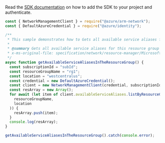 Read the [SDK documentation](https://github.com/Azure/azure-sdk-for-js/blob/%40azure%2Farm-network_28.0.0/sdk/network/arm-network/README.md) on how to add the SDK to your project and authenticate.

```javascript
const { NetworkManagementClient } = require("@azure/arm-network");
const { DefaultAzureCredential } = require("@azure/identity");

/**
 * This sample demonstrates how to Gets all available service aliases for this resource group in this region.
 *
 * @summary Gets all available service aliases for this resource group in this region.
 * x-ms-original-file: specification/network/resource-manager/Microsoft.Network/stable/2021-08-01/examples/AvailableServiceAliasesListByResourceGroup.json
 */
async function getAvailableServiceAliasesInTheResourceGroup() {
  const subscriptionId = "subId";
  const resourceGroupName = "rg1";
  const location = "westcentralus";
  const credential = new DefaultAzureCredential();
  const client = new NetworkManagementClient(credential, subscriptionId);
  const resArray = new Array();
  for await (let item of client.availableServiceAliases.listByResourceGroup(
    resourceGroupName,
    location
  )) {
    resArray.push(item);
  }
  console.log(resArray);
}

getAvailableServiceAliasesInTheResourceGroup().catch(console.error);
```
